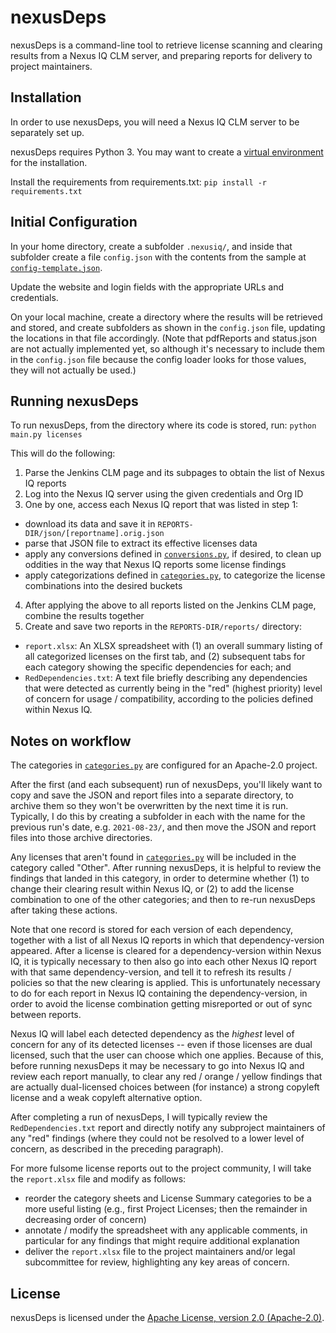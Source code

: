 # nexusDeps

nexusDeps is a command-line tool to retrieve license scanning and clearing results from a Nexus IQ CLM server, and preparing reports for delivery to project maintainers.

## Installation

In order to use nexusDeps, you will need a Nexus IQ CLM server to be separately set up.

nexusDeps requires Python 3. You may want to create a [virtual environment](https://pypi.org/project/virtualenvwrapper/) for the installation.

Install the requirements from requirements.txt: `pip install -r requirements.txt`

## Initial Configuration

In your home directory, create a subfolder `.nexusiq/`, and inside that subfolder create a file `config.json` with the contents from the sample at [`config-template.json`](./config-template.json).

Update the website and login fields with the appropriate URLs and credentials.

On your local machine, create a directory where the results will be retrieved and stored, and create subfolders as shown in the `config.json` file, updating the locations in that file accordingly. (Note that pdfReports and status.json are not actually implemented yet, so although it's necessary to include them in the `config.json` file because the config loader looks for those values, they will not actually be used.)

## Running nexusDeps

To run nexusDeps, from the directory where its code is stored, run: `python main.py licenses`

This will do the following:
1. Parse the Jenkins CLM page and its subpages to obtain the list of Nexus IQ reports
2. Log into the Nexus IQ server using the given credentials and Org ID
3. One by one, access each Nexus IQ report that was listed in step 1:
  - download its data and save it in `REPORTS-DIR/json/[reportname].orig.json`
  - parse that JSON file to extract its effective licenses data
  - apply any conversions defined in [`conversions.py`](./conversions.py), if desired, to clean up oddities in the way that Nexus IQ reports some license findings
  - apply categorizations defined in [`categories.py`](./categories.py), to categorize the license combinations into the desired buckets
4. After applying the above to all reports listed on the Jenkins CLM page, combine the results together
5. Create and save two reports in the `REPORTS-DIR/reports/` directory:
  - `report.xlsx`: An XLSX spreadsheet with (1) an overall summary listing of all categorized licenses on the first tab, and (2) subsequent tabs for each category showing the specific dependencies for each; and
  - `RedDependencies.txt`: A text file briefly describing any dependencies that were detected as currently being in the "red" (highest priority) level of concern for usage / compatibility, according to the policies defined within Nexus IQ.

## Notes on workflow

The categories in [`categories.py`](./categories.py) are configured for an Apache-2.0 project.

After the first (and each subsequent) run of nexusDeps, you'll likely want to copy and save the JSON and report files into a separate directory, to archive them so they won't be overwritten by the next time it is run. Typically, I do this by creating a subfolder in each with the name for the previous run's date, e.g. `2021-08-23/`, and then move the JSON and report files into those archive directories.

Any licenses that aren't found in [`categories.py`](./categories.py) will be included in the category called "Other". After running nexusDeps, it is helpful to review the findings that landed in this category, in order to determine whether (1) to change their clearing result within Nexus IQ, or (2) to add the license combination to one of the other categories; and then to re-run nexusDeps after taking these actions.

Note that one record is stored for each version of each dependency, together with a list of all Nexus IQ reports in which that dependency-version appeared. After a license is cleared for a dependency-version within Nexus IQ, it is typically necessary to then also go into each other Nexus IQ report with that same dependency-version, and tell it to refresh its results / policies so that the new clearing is applied. This is unfortunately necessary to do for each report in Nexus IQ containing the dependency-version, in order to avoid the license combination getting misreported or out of sync between reports.

Nexus IQ will label each detected dependency as the _highest_ level of concern for any of its detected licenses -- even if those licenses are dual licensed, such that the user can choose which one applies. Because of this, before running nexusDeps it may be necessary to go into Nexus IQ and review each report manually, to clear any red / orange / yellow findings that are actually dual-licensed choices between (for instance) a strong copyleft license and a weak copyleft alternative option.

After completing a run of nexusDeps, I will typically review the `RedDependencies.txt` report and directly notify any subproject maintainers of any "red" findings (where they could not be resolved to a lower level of concern, as described in the preceding paragraph).

For more fulsome license reports out to the project community, I will take the `report.xlsx` file and modify as follows:
- reorder the category sheets and License Summary categories to be a more useful listing (e.g., first Project Licenses; then the remainder in decreasing order of concern)
- annotate / modify the spreadsheet with any applicable comments, in particular for any findings that might require additional explanation
- deliver the `report.xlsx` file to the project maintainers and/or legal subcommittee for review, highlighting any key areas of concern.

## License

nexusDeps is licensed under the [Apache License, version 2.0 (Apache-2.0)](./LICENSE).